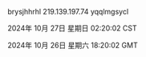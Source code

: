 brysjhhrhl 219.139.197.74 yqqlmgsycl

2024年 10月 27日 星期日 02:20:02 CST

2024年 10月 26日 星期六 18:20:02 GMT
